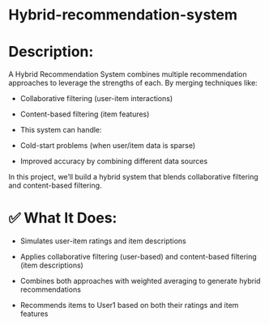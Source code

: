 # Hybrid-recommendation-system

# Description:
A Hybrid Recommendation System combines multiple recommendation approaches to leverage the strengths of each. By merging techniques like:

* Collaborative filtering (user-item interactions)

* Content-based filtering (item features)

* This system can handle:

* Cold-start problems (when user/item data is sparse)

* Improved accuracy by combining different data sources

In this project, we’ll build a hybrid system that blends collaborative filtering and content-based filtering.

# ✅ What It Does:
* Simulates user-item ratings and item descriptions

* Applies collaborative filtering (user-based) and content-based filtering (item descriptions)

* Combines both approaches with weighted averaging to generate hybrid recommendations

* Recommends items to User1 based on both their ratings and item features
